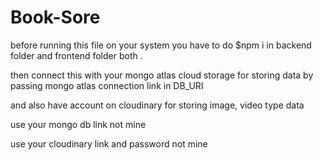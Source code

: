 # Book-Sore 
before running this file on your system you have to do $npm i in backend folder and frontend folder both .

then connect this with your mongo atlas cloud storage for storing data by passing mongo atlas connection link in DB_URI 

and also have account on cloudinary for storing image, video type data

use your mongo db link not mine 

use your cloudinary link and password not mine
